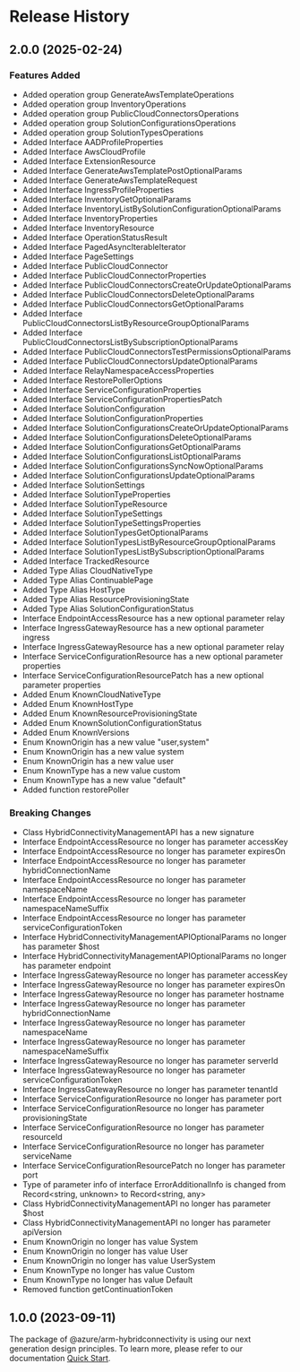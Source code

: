 # Release History
    
## 2.0.0 (2025-02-24)
    
### Features Added

  - Added operation group GenerateAwsTemplateOperations
  - Added operation group InventoryOperations
  - Added operation group PublicCloudConnectorsOperations
  - Added operation group SolutionConfigurationsOperations
  - Added operation group SolutionTypesOperations
  - Added Interface AADProfileProperties
  - Added Interface AwsCloudProfile
  - Added Interface ExtensionResource
  - Added Interface GenerateAwsTemplatePostOptionalParams
  - Added Interface GenerateAwsTemplateRequest
  - Added Interface IngressProfileProperties
  - Added Interface InventoryGetOptionalParams
  - Added Interface InventoryListBySolutionConfigurationOptionalParams
  - Added Interface InventoryProperties
  - Added Interface InventoryResource
  - Added Interface OperationStatusResult
  - Added Interface PagedAsyncIterableIterator
  - Added Interface PageSettings
  - Added Interface PublicCloudConnector
  - Added Interface PublicCloudConnectorProperties
  - Added Interface PublicCloudConnectorsCreateOrUpdateOptionalParams
  - Added Interface PublicCloudConnectorsDeleteOptionalParams
  - Added Interface PublicCloudConnectorsGetOptionalParams
  - Added Interface PublicCloudConnectorsListByResourceGroupOptionalParams
  - Added Interface PublicCloudConnectorsListBySubscriptionOptionalParams
  - Added Interface PublicCloudConnectorsTestPermissionsOptionalParams
  - Added Interface PublicCloudConnectorsUpdateOptionalParams
  - Added Interface RelayNamespaceAccessProperties
  - Added Interface RestorePollerOptions
  - Added Interface ServiceConfigurationProperties
  - Added Interface ServiceConfigurationPropertiesPatch
  - Added Interface SolutionConfiguration
  - Added Interface SolutionConfigurationProperties
  - Added Interface SolutionConfigurationsCreateOrUpdateOptionalParams
  - Added Interface SolutionConfigurationsDeleteOptionalParams
  - Added Interface SolutionConfigurationsGetOptionalParams
  - Added Interface SolutionConfigurationsListOptionalParams
  - Added Interface SolutionConfigurationsSyncNowOptionalParams
  - Added Interface SolutionConfigurationsUpdateOptionalParams
  - Added Interface SolutionSettings
  - Added Interface SolutionTypeProperties
  - Added Interface SolutionTypeResource
  - Added Interface SolutionTypeSettings
  - Added Interface SolutionTypeSettingsProperties
  - Added Interface SolutionTypesGetOptionalParams
  - Added Interface SolutionTypesListByResourceGroupOptionalParams
  - Added Interface SolutionTypesListBySubscriptionOptionalParams
  - Added Interface TrackedResource
  - Added Type Alias CloudNativeType
  - Added Type Alias ContinuablePage
  - Added Type Alias HostType
  - Added Type Alias ResourceProvisioningState
  - Added Type Alias SolutionConfigurationStatus
  - Interface EndpointAccessResource has a new optional parameter relay
  - Interface IngressGatewayResource has a new optional parameter ingress
  - Interface IngressGatewayResource has a new optional parameter relay
  - Interface ServiceConfigurationResource has a new optional parameter properties
  - Interface ServiceConfigurationResourcePatch has a new optional parameter properties
  - Added Enum KnownCloudNativeType
  - Added Enum KnownHostType
  - Added Enum KnownResourceProvisioningState
  - Added Enum KnownSolutionConfigurationStatus
  - Added Enum KnownVersions
  - Enum KnownOrigin has a new value "user,system"
  - Enum KnownOrigin has a new value system
  - Enum KnownOrigin has a new value user
  - Enum KnownType has a new value custom
  - Enum KnownType has a new value "default"
  - Added function restorePoller

### Breaking Changes

  - Class HybridConnectivityManagementAPI has a new signature
  - Interface EndpointAccessResource no longer has parameter accessKey
  - Interface EndpointAccessResource no longer has parameter expiresOn
  - Interface EndpointAccessResource no longer has parameter hybridConnectionName
  - Interface EndpointAccessResource no longer has parameter namespaceName
  - Interface EndpointAccessResource no longer has parameter namespaceNameSuffix
  - Interface EndpointAccessResource no longer has parameter serviceConfigurationToken
  - Interface HybridConnectivityManagementAPIOptionalParams no longer has parameter $host
  - Interface HybridConnectivityManagementAPIOptionalParams no longer has parameter endpoint
  - Interface IngressGatewayResource no longer has parameter accessKey
  - Interface IngressGatewayResource no longer has parameter expiresOn
  - Interface IngressGatewayResource no longer has parameter hostname
  - Interface IngressGatewayResource no longer has parameter hybridConnectionName
  - Interface IngressGatewayResource no longer has parameter namespaceName
  - Interface IngressGatewayResource no longer has parameter namespaceNameSuffix
  - Interface IngressGatewayResource no longer has parameter serverId
  - Interface IngressGatewayResource no longer has parameter serviceConfigurationToken
  - Interface IngressGatewayResource no longer has parameter tenantId
  - Interface ServiceConfigurationResource no longer has parameter port
  - Interface ServiceConfigurationResource no longer has parameter provisioningState
  - Interface ServiceConfigurationResource no longer has parameter resourceId
  - Interface ServiceConfigurationResource no longer has parameter serviceName
  - Interface ServiceConfigurationResourcePatch no longer has parameter port
  - Type of parameter info of interface ErrorAdditionalInfo is changed from Record<string, unknown> to Record<string, any>
  - Class HybridConnectivityManagementAPI no longer has parameter $host
  - Class HybridConnectivityManagementAPI no longer has parameter apiVersion
  - Enum KnownOrigin no longer has value System
  - Enum KnownOrigin no longer has value User
  - Enum KnownOrigin no longer has value UserSystem
  - Enum KnownType no longer has value Custom
  - Enum KnownType no longer has value Default
  - Removed function getContinuationToken
    
    
## 1.0.0 (2023-09-11)

The package of @azure/arm-hybridconnectivity is using our next generation design principles. To learn more, please refer to our documentation [Quick Start](https://aka.ms/azsdk/js/mgmt/quickstart).
